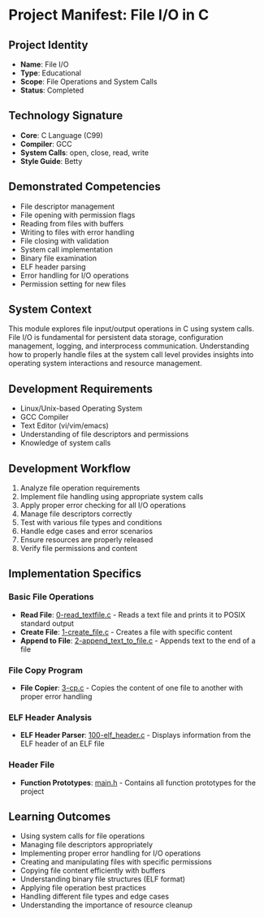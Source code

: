 # Project Manifest: File I/O in C

## Project Identity
- **Name**: File I/O
- **Type**: Educational
- **Scope**: File Operations and System Calls
- **Status**: Completed

## Technology Signature
- **Core**: C Language (C99)
- **Compiler**: GCC
- **System Calls**: open, close, read, write
- **Style Guide**: Betty

## Demonstrated Competencies
- File descriptor management
- File opening with permission flags
- Reading from files with buffers
- Writing to files with error handling
- File closing with validation
- System call implementation
- Binary file examination
- ELF header parsing
- Error handling for I/O operations
- Permission setting for new files

## System Context
This module explores file input/output operations in C using system calls. File I/O is fundamental for persistent data storage, configuration management, logging, and interprocess communication. Understanding how to properly handle files at the system call level provides insights into operating system interactions and resource management.

## Development Requirements
- Linux/Unix-based Operating System
- GCC Compiler
- Text Editor (vi/vim/emacs)
- Understanding of file descriptors and permissions
- Knowledge of system calls

## Development Workflow
1. Analyze file operation requirements
2. Implement file handling using appropriate system calls
3. Apply proper error checking for all I/O operations
4. Manage file descriptors correctly
5. Test with various file types and conditions
6. Handle edge cases and error scenarios
7. Ensure resources are properly released
8. Verify file permissions and content

## Implementation Specifics

### Basic File Operations
- **Read File**: [0-read_textfile.c](./0-read_textfile.c) - Reads a text file and prints it to POSIX standard output
- **Create File**: [1-create_file.c](./1-create_file.c) - Creates a file with specific content
- **Append to File**: [2-append_text_to_file.c](./2-append_text_to_file.c) - Appends text to the end of a file

### File Copy Program
- **File Copier**: [3-cp.c](./3-cp.c) - Copies the content of one file to another with proper error handling

### ELF Header Analysis
- **ELF Header Parser**: [100-elf_header.c](./100-elf_header.c) - Displays information from the ELF header of an ELF file

### Header File
- **Function Prototypes**: [main.h](./main.h) - Contains all function prototypes for the project

## Learning Outcomes
- Using system calls for file operations
- Managing file descriptors appropriately
- Implementing proper error handling for I/O operations
- Creating and manipulating files with specific permissions
- Copying file content efficiently with buffers
- Understanding binary file structures (ELF format)
- Applying file operation best practices
- Handling different file types and edge cases
- Understanding the importance of resource cleanup